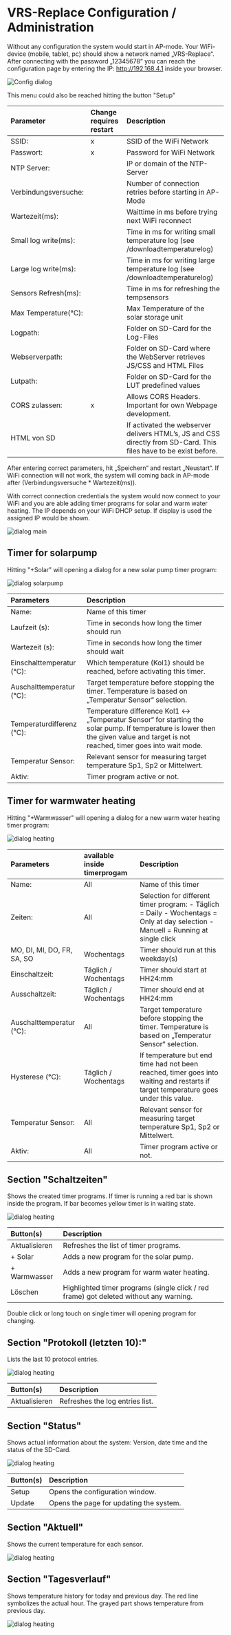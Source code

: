 # VRS-Replace Configuration / Administration

Without any configuration the system would start in AP-mode. Your WiFi-device (mobile, tablet, pc) should show a network named „VRS-Replace“. After connecting with the password „12345678“ you can reach the configuration page by entering the IP: http://192.168.4.1 inside your browser.

![Config dialog](/doc/admin_md_1.png)

This menu could also be reached hitting the button "Setup"

| Parameter | Change requires restart | Description |
| :--- | :--- | :--- |
| SSID: | x | SSID of the WiFi Network |
| Passwort: | x | Password for WiFi Network |
| NTP Server: |  | IP or domain of the NTP-Server |
| Verbindungsversuche: |  | Number of connection retries before starting in AP-Mode |
| Wartezeit(ms): |  | Waittime in ms before trying next WiFi reconnect |
| Small log write(ms): |  | Time in ms for writing small temperature log (see /downloadtemperaturelog) |
| Large log write(ms): |  | Time in ms for writing large temperature log (see /downloadtemperaturelog) |
| Sensors Refresh(ms): |  | Time in ms for refreshing the tempsensors |
| Max Temperature(°C): |  | Max Temperature of the solar storage unit |
| Logpath: |  | Folder on SD-Card for the Log-Files |
| Webserverpath: |  | Folder on SD-Card where the WebServer retrieves JS/CSS and HTML Files |
| Lutpath: |  | Folder on SD-Card for the LUT predefined values |
| CORS zulassen: | x | Allows CORS Headers. Important for own Webpage development. |
| HTML von SD |  | If activated the webserver delivers HTML’s, JS and CSS directly from SD-Card. This files have to be exist before. |

After entering correct parameters, hit „Speichern“ and restart „Neustart“. If WiFi connection will not work, the system will coming back in AP-mode after (Verbindungsversuche * Wartezeit(ms)).

With correct connection credentials the system would now connect to your WiFi and you are able adding timer programs for solar and warm water heating. The IP depends on your WiFi DHCP setup. If display is used the assigned IP would be shown.

![dialog main](/doc/admin_md_2.png)

## Timer for solarpump
Hitting "+Solar" will opening a dialog for a new solar pump timer program:

![dialog solarpump](/doc/admin_md_3.png)

| Parameters | Description |
| :--- | :--- |
| Name: | Name of this timer |
| Laufzeit (s): | Time in seconds how long the timer should run |
| Wartezeit (s): | Time in seconds how long the timer should wait |
| Einschalttemperatur (℃): | Which temperature (Kol1) should be reached, before activating this timer. |
| Auschalttemperatur (℃): | Target temperature before stopping the timer. Temperature is based on „Temperatur Sensor“ selection. |
| Temperaturdifferenz (℃): | Temperature difference Kol1 ↔ „Temperatur Sensor“ for starting the solar pump. If temperature is lower then the given value and target is not reached, timer goes into wait mode. |
| Temperatur Sensor: | Relevant sensor for measuring target temperature Sp1, Sp2 or Mittelwert. |
| Aktiv: | Timer program active or not. |

## Timer for warmwater heating
Hitting "+Warmwasser" will opening a dialog for a new warm water heating timer program:

![dialog heating](/doc/admin_md_4.png)

| Parameters | available inside timerprogam | Description |
| :--- | :--- | :--- |
| Name: | All | Name of this timer |
| Zeiten: | All | Selection for different timer program: - Täglich = Daily - Wochentags = Only at day selection - Manuell = Running at single click |
| MO, DI, MI, DO, FR, SA, SO | Wochentags | Timer should run at this weekday(s) |
| Einschaltzeit: | Täglich / Wochentags | Timer should start at HH24:mm |
| Ausschaltzeit: | Täglich / Wochentags | Timer should end at HH24:mm |
| Auschalttemperatur (℃): | All | Target temperature before stopping the timer. Temperature is based on „Temperatur Sensor“ selection. |
| Hysterese (℃): | Täglich / Wochentags | If temperature but end time had not been reached, timer goes into waiting and restarts if target temperature goes under this value. |
| Temperatur Sensor: | All | Relevant sensor for measuring target temperature Sp1, Sp2 or Mittelwert. |
| Aktiv: | All | Timer program active or not. |


## Section "Schaltzeiten"
Shows the created timer programs. If timer is running a red bar is shown inside the program. If bar becomes yellow timer is in waiting state.

![dialog heating](/doc/admin_md_5.png)

| Button(s) | Description |
| :--- | :--- |
| Aktualisieren | Refreshes the list of timer programs. |
| + Solar | Adds a new program for the solar pump. |
| + Warmwasser | Adds a new program for warm water heating. |
| Löschen | Highlighted timer programs (single click / red frame) got deleted without any warning. |

Double click or long touch on single timer will opening program for changing.


## Section "Protokoll (letzten 10):"
Lists the last 10 protocol entries.

![dialog heating](/doc/admin_md_6.png)

| Button(s) | Description |
| :--- | :--- |
| Aktualisieren | Refreshes the log entries list. |


## Section "Status"
Shows actual information about the system: Version, date time and the status of the SD-Card.

![dialog heating](/doc/admin_md_7.png)

| Button(s) | Description |
| :--- | :--- |
| Setup | Opens the configuration window. |
| Update | Opens the page for updating the system. |


## Section "Aktuell"
Shows the current temperature for each sensor.

![dialog heating](/doc/admin_md_8.png)

## Section "Tagesverlauf"
Shows temperature history for today and previous day. The red line symbolizes the actual hour. The grayed part shows temperature from previous day.

![dialog heating](/doc/admin_md_9.png)









